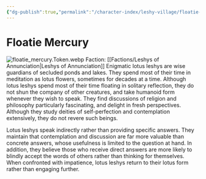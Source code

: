 ```yaml
---
{"dg-publish":true,"permalink":"/character-index/leshy-village/floatie-mercury/","title":"Floatie Mercury","tags":["JournalEntryPage","Leshy","NPC"],"created":"2025-05-30T19:47:49.000-05:00"}
---
```


# Floatie Mercury
![floatie_mercury.Token.webp](/img/user/Assets/Voidbound%20token%20images/floatie_mercury.Token.webp)
Faction: [[Factions/Leshys of Annunciation\|Leshys of Annunciation]]
Enigmatic lotus leshys are wise guardians of secluded ponds and lakes. They spend most of their time in meditation as lotus flowers, sometimes for decades at a time. Although lotus leshys spend most of their time floating in solitary reflection, they do not shun the company of other creatures, and take humanoid form whenever they wish to speak. They find discussions of religion and philosophy particularly fascinating, and delight in fresh perspectives. Although they study deities of self-perfection and contemplation extensively, they do not revere such beings.

Lotus leshys speak indirectly rather than providing specific answers. They maintain that contemplation and discussion are far more valuable than concrete answers, whose usefulness is limited to the question at hand. In addition, they believe those who receive direct answers are more likely to blindly accept the words of others rather than thinking for themselves. When confronted with impatience, lotus leshys return to their lotus form rather than engaging further.